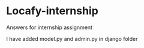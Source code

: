# Locafy-internship
Answers for internship assignment

I have added model.py and admin.py in django folder
